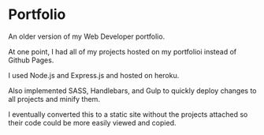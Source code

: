# Portfolio

An older version of my Web Developer portfolio.

At one point, I had all of my projects hosted on my portfolioi instead of Github Pages.

I used Node.js and Express.js and hosted on heroku.

Also implemented SASS, Handlebars, and Gulp to quickly deploy changes to all projects and minify them.

I eventually converted this to a static site without the projects attached so their code could be more easily viewed and copied.
